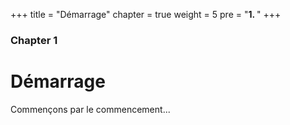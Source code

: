 +++
title = "Démarrage"
chapter = true
weight = 5
pre = "<b>1. </b>"
+++

### Chapter 1

# Démarrage

Commençons par le commencement...

